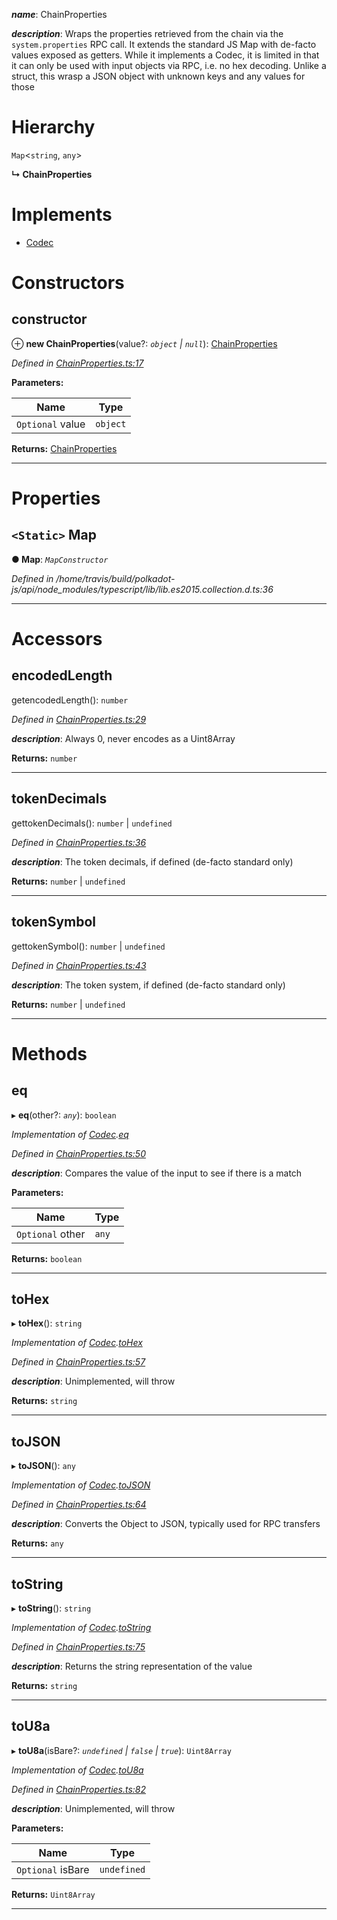 

*__name__*: ChainProperties

*__description__*: Wraps the properties retrieved from the chain via the `system.properties` RPC call. It extends the standard JS Map with de-facto values exposed as getters. While it implements a Codec, it is limited in that it can only be used with input objects via RPC, i.e. no hex decoding. Unlike a struct, this wrasp a JSON object with unknown keys and any values for those

# Hierarchy

 `Map`<`string`, `any`>

**↳ ChainProperties**

# Implements

* [Codec](../interfaces/_types_.codec.md)

# Constructors

<a id="constructor"></a>

##  constructor

⊕ **new ChainProperties**(value?: *`object` | `null`*): [ChainProperties](_chainproperties_.chainproperties.md)

*Defined in [ChainProperties.ts:17](https://github.com/polkadot-js/api/blob/ead67ec/packages/types/src/ChainProperties.ts#L17)*

**Parameters:**

| Name | Type |
| ------ | ------ |
| `Optional` value | `object` | `null` |

**Returns:** [ChainProperties](_chainproperties_.chainproperties.md)

___

# Properties

<a id="map"></a>

## `<Static>` Map

**● Map**: *`MapConstructor`*

*Defined in /home/travis/build/polkadot-js/api/node_modules/typescript/lib/lib.es2015.collection.d.ts:36*

___

# Accessors

<a id="encodedlength"></a>

##  encodedLength

getencodedLength(): `number`

*Defined in [ChainProperties.ts:29](https://github.com/polkadot-js/api/blob/ead67ec/packages/types/src/ChainProperties.ts#L29)*

*__description__*: Always 0, never encodes as a Uint8Array

**Returns:** `number`

___
<a id="tokendecimals"></a>

##  tokenDecimals

gettokenDecimals(): `number` | `undefined`

*Defined in [ChainProperties.ts:36](https://github.com/polkadot-js/api/blob/ead67ec/packages/types/src/ChainProperties.ts#L36)*

*__description__*: The token decimals, if defined (de-facto standard only)

**Returns:** `number` | `undefined`

___
<a id="tokensymbol"></a>

##  tokenSymbol

gettokenSymbol(): `number` | `undefined`

*Defined in [ChainProperties.ts:43](https://github.com/polkadot-js/api/blob/ead67ec/packages/types/src/ChainProperties.ts#L43)*

*__description__*: The token system, if defined (de-facto standard only)

**Returns:** `number` | `undefined`

___

# Methods

<a id="eq"></a>

##  eq

▸ **eq**(other?: *`any`*): `boolean`

*Implementation of [Codec](../interfaces/_types_.codec.md).[eq](../interfaces/_types_.codec.md#eq)*

*Defined in [ChainProperties.ts:50](https://github.com/polkadot-js/api/blob/ead67ec/packages/types/src/ChainProperties.ts#L50)*

*__description__*: Compares the value of the input to see if there is a match

**Parameters:**

| Name | Type |
| ------ | ------ |
| `Optional` other | `any` |

**Returns:** `boolean`

___
<a id="tohex"></a>

##  toHex

▸ **toHex**(): `string`

*Implementation of [Codec](../interfaces/_types_.codec.md).[toHex](../interfaces/_types_.codec.md#tohex)*

*Defined in [ChainProperties.ts:57](https://github.com/polkadot-js/api/blob/ead67ec/packages/types/src/ChainProperties.ts#L57)*

*__description__*: Unimplemented, will throw

**Returns:** `string`

___
<a id="tojson"></a>

##  toJSON

▸ **toJSON**(): `any`

*Implementation of [Codec](../interfaces/_types_.codec.md).[toJSON](../interfaces/_types_.codec.md#tojson)*

*Defined in [ChainProperties.ts:64](https://github.com/polkadot-js/api/blob/ead67ec/packages/types/src/ChainProperties.ts#L64)*

*__description__*: Converts the Object to JSON, typically used for RPC transfers

**Returns:** `any`

___
<a id="tostring"></a>

##  toString

▸ **toString**(): `string`

*Implementation of [Codec](../interfaces/_types_.codec.md).[toString](../interfaces/_types_.codec.md#tostring)*

*Defined in [ChainProperties.ts:75](https://github.com/polkadot-js/api/blob/ead67ec/packages/types/src/ChainProperties.ts#L75)*

*__description__*: Returns the string representation of the value

**Returns:** `string`

___
<a id="tou8a"></a>

##  toU8a

▸ **toU8a**(isBare?: *`undefined` | `false` | `true`*): `Uint8Array`

*Implementation of [Codec](../interfaces/_types_.codec.md).[toU8a](../interfaces/_types_.codec.md#tou8a)*

*Defined in [ChainProperties.ts:82](https://github.com/polkadot-js/api/blob/ead67ec/packages/types/src/ChainProperties.ts#L82)*

*__description__*: Unimplemented, will throw

**Parameters:**

| Name | Type |
| ------ | ------ |
| `Optional` isBare | `undefined` | `false` | `true` |

**Returns:** `Uint8Array`

___

